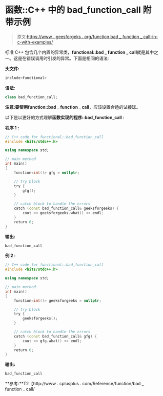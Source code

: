 # 函数::C++ 中的 bad_function_call 附带示例

> 原文:[https://www . geesforgeks . org/function bad _ function _ call-in-c-with-examples/](https://www.geeksforgeeks.org/functionalbad_function_call-in-c-with-examples/)

标准 C++ 包含几个内置的异常类，**functional::bad _ function _ call**就是其中之一。这是在错误调用时引发的异常。下面是相同的语法:

**头文件:**

```cpp
include<functional>

```

**语法:**

```cpp
class bad_function_call;

```

**注意:**要使用**function::bad _ function _ call**，应该设置合适的试接球。

以下是以更好的方式理解**函数实现的程序::bad_function_call** :

**程序 1 :**

```cpp
// C++ code for functional::bad_function_call
#include <bits/stdc++.h>

using namespace std;

// main method
int main()
{
    function<int()> gfg = nullptr;

    // try block
    try {
        gfg();
    }

    // catch block to handle the errors
    catch (const bad_function_call& geeksforgeeks) {
        cout << geeksforgeeks.what() << endl;
    }
    return 0;
}
```

**输出:**

```cpp
bad_function_call

```

**例 2 :**

```cpp
// C++ code for functional::bad_function_call
#include <bits/stdc++.h>

using namespace std;

// main method
int main()
{
    function<int()> geeksforgeeks = nullptr;

    // try block
    try {
        geeksforgeeks();
    }

    // catch block to handle the errors
    catch (const bad_function_call& gfg) {
        cout << gfg.what() << endl;
    }
    return 0;
}
```

**输出:**

```cpp
bad_function_call

```

**参考:**T2【http://www . cplusplus . com/Reference/function/bad _ function _ call/